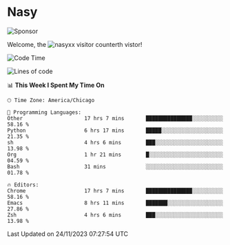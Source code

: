 # Nasy

<!--
<p align="center">
<img height="200" src="https://github-readme-stats.vercel.app/api?username=nasyxx&count_private=true&show_icons=true&theme=dracula&include_all_commits=true"/>
<img height="200" src="https://github-readme-stats.vercel.app/api/top-langs/?username=nasyxx&theme=dracula&hide=html,jupyter+notebook&count_private=true&show_icons=true"/>
</p>

  
----------------
-->

![Sponsor](https://img.shields.io/static/v1.svg?label=Sponsor&message=%E2%9D%A4&logo=GitHub&style=flat&color=pink)
 
Welcome, the ![nasyxx visitor counter](https://count.getloli.com/get/@nasyxx?theme=rule34)th vistor!
 
<!--START_SECTION:waka-->
![Code Time](http://img.shields.io/badge/Code%20Time-4%2C010%20hrs%2057%20mins-blue)

![Lines of code](https://img.shields.io/badge/From%20Hello%20World%20I%27ve%20Written-6.3%20million%20lines%20of%20code-blue)

📊 **This Week I Spent My Time On** 

```text
🕑︎ Time Zone: America/Chicago

💬 Programming Languages: 
Other                    17 hrs 7 mins       ███████████████░░░░░░░░░░   58.16 % 
Python                   6 hrs 17 mins       █████░░░░░░░░░░░░░░░░░░░░   21.35 % 
sh                       4 hrs 6 mins        ███░░░░░░░░░░░░░░░░░░░░░░   13.98 % 
Org                      1 hr 21 mins        █░░░░░░░░░░░░░░░░░░░░░░░░   04.59 % 
Bash                     31 mins             ░░░░░░░░░░░░░░░░░░░░░░░░░   01.78 % 

🔥 Editors: 
Chrome                   17 hrs 7 mins       ███████████████░░░░░░░░░░   58.16 % 
Emacs                    8 hrs 11 mins       ███████░░░░░░░░░░░░░░░░░░   27.86 % 
Zsh                      4 hrs 6 mins        ███░░░░░░░░░░░░░░░░░░░░░░   13.98 % 
```


 Last Updated on 24/11/2023 07:27:54 UTC
<!--END_SECTION:waka-->

<!-- ![visitors](https://visitor-badge.laobi.icu/badge?page_id=nasyxx.nasyxx) -->
